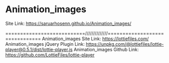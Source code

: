 # Animation_images
Site Link: https://saruarhosenn.github.io/Animation_images/

===========================//////////////===============================
Animation_images Site Link: https://lottiefiles.com/ Animation_images jQuery Plugin Link: https://unpkg.com/@lottiefiles/lottie-player@0.5.1/dist/lottie-player.js Animation_images Github Link: https://github.com/LottieFiles/lottie-player

